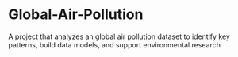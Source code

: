 # Global-Air-Pollution
A project that analyzes an global air pollution dataset to identify key patterns, build data models, and support environmental research
